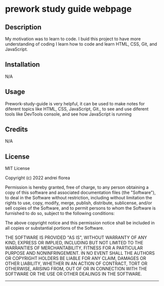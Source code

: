 # prework study guide webpage

## Description

My motivation was to learn to code.
I buid this project to have more understanding of coding
I learn how to code and learn HTML, CSS, Git, and JavaScript.


## Installation

N/A

## Usage

Prework-study-guide is very helpful, it can be used to make notes for diferent topics like HTML, CSS, JavaScript, Git., to see and use diferent tools like DevTools console, and see how JavaScript is running

## Credits

N/A

## License

MIT License

Copyright (c) 2022 andrei florea

Permission is hereby granted, free of charge, to any person obtaining a copy
of this software and associated documentation files (the "Software"), to deal
in the Software without restriction, including without limitation the rights
to use, copy, modify, merge, publish, distribute, sublicense, and/or sell
copies of the Software, and to permit persons to whom the Software is
furnished to do so, subject to the following conditions:

The above copyright notice and this permission notice shall be included in all
copies or substantial portions of the Software.

THE SOFTWARE IS PROVIDED "AS IS", WITHOUT WARRANTY OF ANY KIND, EXPRESS OR
IMPLIED, INCLUDING BUT NOT LIMITED TO THE WARRANTIES OF MERCHANTABILITY,
FITNESS FOR A PARTICULAR PURPOSE AND NONINFRINGEMENT. IN NO EVENT SHALL THE
AUTHORS OR COPYRIGHT HOLDERS BE LIABLE FOR ANY CLAIM, DAMAGES OR OTHER
LIABILITY, WHETHER IN AN ACTION OF CONTRACT, TORT OR OTHERWISE, ARISING FROM,
OUT OF OR IN CONNECTION WITH THE SOFTWARE OR THE USE OR OTHER DEALINGS IN THE
SOFTWARE.

---


